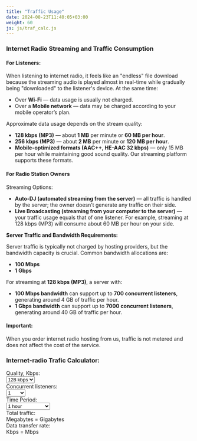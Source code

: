 ```yaml
---
title: "Traffic Usage"
date: 2024-08-23T11:40:05+03:00
weight: 60
js: js/traf_calc.js
---
```


### Internet Radio Streaming and Traffic Consumption

#### For Listeners:
When listening to internet radio, it feels like an "endless" file download because the streaming audio is played almost in real-time while gradually being "downloaded" to the listener's device. At the same time:
- Over **Wi-Fi** — data usage is usually not charged.
- Over a **Mobile network** — data may be charged according to your mobile operator’s plan.

Approximate data usage depends on the stream quality:

- **128 kbps (MP3)** — about **1 MB** per minute or **60 MB per hour**.
- **256 kbps (MP3)** — about **2 MB** per minute or **120 MB per hour**.
- **Mobile-optimized formats (AAC++, HE-AAC 32 kbps)** — only 15 MB per hour while maintaining good sound quality. Our streaming platform supports these formats.

#### For Radio Station Owners

Streaming Options:

- **Auto-DJ (automated streaming from the server)** — all traffic is handled by the server; the owner doesn’t generate any traffic on their side.
- **Live Broadcasting (streaming from your computer to the server)** — your traffic usage equals that of one listener. For example, streaming at 128 kbps (MP3) will consume about 60 MB per hour on your side.

**Server Traffic and Bandwidth Requirements:**

Server traffic is typically not charged by hosting providers, but the bandwidth capacity is crucial. Common bandwidth allocations are:

- **100 Mbps**
- **1 Gbps**

For streaming at **128 kbps (MP3)**, a server with:

- **100 Mbps bandwidth** can support up to **700 concurrent listeners**, generating around 4 GB of traffic per hour.
- **1 Gbps bandwidth** can support up to **7000 concurrent listeners**, generating around 40 GB of traffic per hour.

#### Important:
When you order internet radio hosting from us, traffic is not metered and does not affect the cost of the service.

### Internet-radio Trafic Calculator:

<div class="pure-g">
    <div class="pure-u-1-2">
        Quality, Kbps:
    </div>
    <div class="pure-u-1-2">
        <select id="quality"  class="form-control input-small">
            <option value="24">24 kbps</option>
            <option value="32">32 kbps</option>
            <option value="64">64 kbps</option>
            <option value="96">96 kbps</option>
            <option value="128" selected>128 kbps</option>
            <option value="192">192 kbps</option>
            <option value="256">256 kbps</option>
            <option value="320">320 kbps</option>
        </select>
    </div>
    <div class="pure-u-1-2">
        Сoncurrent listeners:
    </div>
    <div class="pure-u-1-2">
        <select id="listeners">
            <option value="1" selected="">1</option>
            <option value="5">5</option>
            <option value="10">10</option>
            <option value="15">15</option>
            <option value="20">20</option>
            <option value="25">25</option>
            <option value="30">30</option>
            <option value="35">35</option>
            <option value="40">40</option>
            <option value="50">50</option>
            <option value="60">60</option>
            <option value="70">70</option>
            <option value="80">80</option>
            <option value="90">90</option>
            <option value="100">100</option>
            <option value="150">150</option>
            <option value="200">200</option>
            <option value="250">250</option>
            <option value="300">300</option>
            <option value="350">350</option>
            <option value="400">400</option>
            <option value="450">450</option>
            <option value="500">500</option>
            <option value="600">600</option>
            <option value="700">700</option>
            <option value="800">800</option>
            <option value="900">900</option>
            <option value="1000">1000</option>
        </select>
    </div>
    <div class="pure-u-1-2">
        Time Period:
    </div>
    <div class="pure-u-1-2">
        <select id="period" class="form-control input-small">
            <option value="0.5">30 minutes</option>
            <option value="1" selected="selected">1 hour</option>
            <option value="2">2 hours</option>
            <option value="4">4 hours</option>
            <option value="8">8 hours</option>
            <option value="24">1 day</option>
            <option value="168">Week (7 days)</option>
            <option value="720">Month (30 days)</option>
        </select>    
    </div>
    <div class="pure-u-1-2">
        Total traffic:
    </div>
    <div class="pure-u-1-2">
        <span id="sum_m"></span> Megabytes = <span id="sum_g"></span> Gigabytes
    </div>
    <div class="pure-u-1-2">
        Data transfer rate:
    </div>
    <div class="pure-u-1-2">
        <span id="netspeed_k"></span> Kbps = <span id="netspeed_m"></span> Mbps
    </div>

</div>



